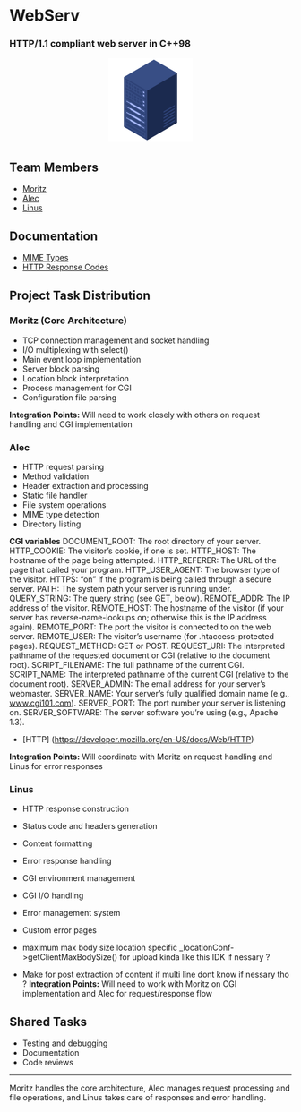 # WebServ
### HTTP/1.1 compliant web server in C++98

<div align="center">
  <img src="assets/webserver.png" alt="webserve" width="150"/>
</div>

## Team Members
- [Moritz](https://github.com/mobartsch)
- [Alec](https://github.com/alecmalloc)
- [Linus](https://github.com/eschencode )


## Documentation
- [MIME Types](https://developer.mozilla.org/en-US/docs/Web/HTTP/MIME_types#structure_of_a_mime_type)
- [HTTP Response Codes](./assets/responseCodes.md)

## Project Task Distribution

### Moritz (Core Architecture)
- TCP connection management and socket handling
- I/O multiplexing with select()
- Main event loop implementation
- Server block parsing
- Location block interpretation
- Process management for CGI
- Configuration file parsing

**Integration Points:** Will need to work closely with others on request handling and CGI implementation

### Alec
- HTTP request parsing
- Method validation
- Header extraction and processing
- Static file handler
- File system operations
- MIME type detection
- Directory listing

**CGI variables**
DOCUMENT_ROOT: The root directory of your server.
HTTP_COOKIE: The visitor’s cookie, if one is set.
HTTP_HOST: The hostname of the page being attempted.
HTTP_REFERER: The URL of the page that called your program.
HTTP_USER_AGENT: The browser type of the visitor.
HTTPS: “on” if the program is being called through a secure server.
PATH: The system path your server is running under.
QUERY_STRING: The query string (see GET, below).
REMOTE_ADDR: The IP address of the visitor.
REMOTE_HOST: The hostname of the visitor (if your server has reverse-name-lookups on; otherwise this is the IP address again).
REMOTE_PORT: The port the visitor is connected to on the web server.
REMOTE_USER: The visitor’s username (for .htaccess-protected pages).
REQUEST_METHOD: GET or POST.
REQUEST_URI: The interpreted pathname of the requested document or CGI (relative to the document root).
SCRIPT_FILENAME: The full pathname of the current CGI.
SCRIPT_NAME: The interpreted pathname of the current CGI (relative to the document root).
SERVER_ADMIN: The email address for your server’s webmaster.
SERVER_NAME: Your server’s fully qualified domain name (e.g., www.cgi101.com).
SERVER_PORT: The port number your server is listening on.
SERVER_SOFTWARE: The server software you’re using (e.g., Apache 1.3).

- [HTTP] (https://developer.mozilla.org/en-US/docs/Web/HTTP)

**Integration Points:** Will coordinate with Moritz on request handling and Linus for error responses

### Linus
- HTTP response construction
- Status code and headers generation
- Content formatting
- Error response handling
- CGI environment management
- CGI I/O handling
- Error management system
- Custom error pages

- maximum max body size location specific _locationConf->getClientMaxBodySize() for upload kinda like this IDK if nessary ?
- Make for post extraction of content if multi line dont know if nessary tho ?
**Integration Points:** Will need to work with Moritz on CGI implementation and Alec for request/response flow

## Shared Tasks
- Testing and debugging
- Documentation
- Code reviews

---

Moritz handles the core architecture, Alec manages request processing and file operations, and Linus takes care of responses and error handling.
